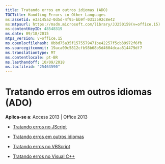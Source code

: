 ```yaml
---
title: Tratando erros em outros idiomas (ADO)
TOCTitle: Handling Errors in Other Languages
ms:assetid: e3a145a2-0d5d-4f95-bb9f-0313592c8e42
ms:mtpsurl: https://msdn.microsoft.com/library/JJ250159(v=office.15)
ms:contentKeyID: 48548319
ms.date: 09/18/2015
mtps_version: v=office.15
ms.openlocfilehash: 0bbd75a35f1575579471be42257f5cb39972f6fb
ms.sourcegitcommit: 19aca09c5812cfb98b68b5d4604dcaa814479df7
ms.translationtype: MT
ms.contentlocale: pt-BR
ms.lasthandoff: 10/09/2018
ms.locfileid: "25463590"
---
```

# <a name="handling-errors-in-other-languages-ado"></a>Tratando erros em outros idiomas (ADO)


**Aplica-se a**: Access 2013 | Office 2013



  - [Tratando erros no JScript](handling-errors-in-jscript.md)

  - [Tratando erros em outros idiomas](handling-errors-in-other-languages.md)

  - [Tratando erros no VBScript](handling-errors-in-vbscript.md)

  - [Tratando erros no Visual C++](handling-errors-in-visual-c.md)

